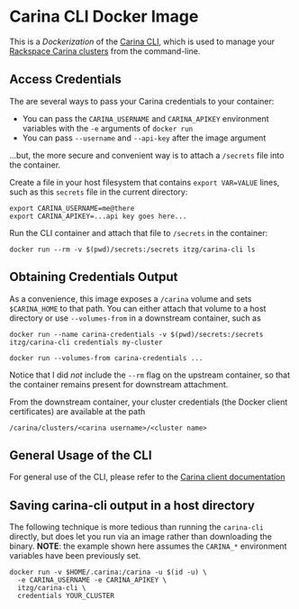 # Carina CLI Docker Image

This is a *Dockerization* of the [Carina CLI](https://github.com/getcarina/carina), which is used to
manage your [Rackspace Carina clusters](https://getcarina.com/) from the command-line.

## Access Credentials

The are several ways to pass your Carina credentials to your container:

* You can pass the `CARINA_USERNAME` and `CARINA_APIKEY` environment variables with the `-e` arguments of `docker run`
* You can pass `--username` and `--api-key` after the image argument

...but, the more secure and convenient way is to attach a `/secrets` file into the container.

Create a file in your host filesystem that contains `export VAR=VALUE` lines, such as this `secrets` file
in the current directory:

```
export CARINA_USERNAME=me@there
export CARINA_APIKEY=...api key goes here...
```

Run the CLI container and attach that file to `/secrets` in the container:

```
docker run --rm -v $(pwd)/secrets:/secrets itzg/carina-cli ls
```

## Obtaining Credentials Output

As a convenience, this image exposes a `/carina` volume and sets `$CARINA_HOME` to that path.
You can either attach that volume to a host directory or use `--volumes-from` in a downstream container, such as

```
docker run --name carina-credentials -v $(pwd)/secrets:/secrets itzg/carina-cli credentials my-cluster

docker run --volumes-from carina-credentials ...
```

Notice that I did *not* include the `--rm` flag on the upstream container, so that the container remains present
for downstream attachment.

From the downstream container, your cluster credentials (the Docker client certificates) are available at the
path

    /carina/clusters/<carina username>/<cluster name>

## General Usage of the CLI

For general use of the CLI, please refer to the [Carina client documentation](https://github.com/getcarina/carina/blob/master/README.md)

## Saving carina-cli output in a host directory

The following technique is more tedious than running the `carina-cli` directly, but
does let you run via an image rather than downloading the binary. **NOTE**: the
example shown here assumes the `CARINA_*` environment variables have been previously
set.

```
docker run -v $HOME/.carina:/carina -u $(id -u) \
  -e CARINA_USERNAME -e CARINA_APIKEY \
  itzg/carina-cli \
  credentials YOUR_CLUSTER
```
